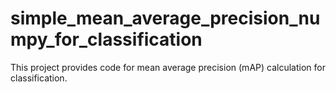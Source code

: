 # simple_mean_average_precision_numpy_for_classification
This project provides code for mean average precision (mAP) calculation for classification.
